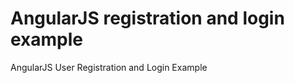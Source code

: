 AngularJS registration and login example
========================================

AngularJS User Registration and Login Example
